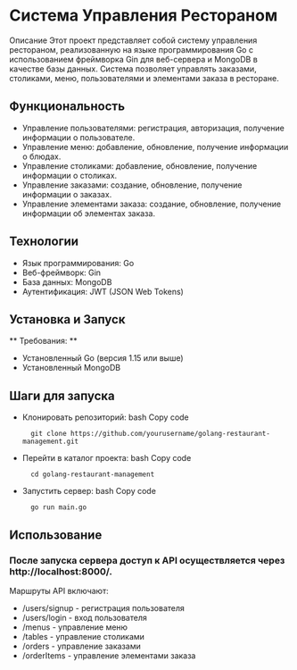 # Система Управления Рестораном
 Описание
Этот проект представляет собой систему управления рестораном, реализованную на языке программирования Go с использованием фреймворка Gin для веб-сервера и MongoDB в качестве базы данных. Система позволяет управлять заказами, столиками, меню, пользователями и элементами заказа в ресторане.

## Функциональность
- Управление пользователями: регистрация, авторизация, получение информации о пользователе.
- Управление меню: добавление, обновление, получение информации о блюдах.
- Управление столиками: добавление, обновление, получение информации о столиках.
- Управление заказами: создание, обновление, получение информации о заказах.
- Управление элементами заказа: создание, обновление, получение информации об элементах заказа.
    
## Технологии
- Язык программирования: Go
- Веб-фреймворк: Gin
- База данных: MongoDB
- Аутентификация: JWT (JSON Web Tokens)

## Установка и Запуск
** Требования: **
- Установленный Go (версия 1.15 или выше)
- Установленный MongoDB

## Шаги для запуска
- Клонировать репозиторий:
bash
Copy code
        
        git clone https://github.com/yourusername/golang-restaurant-management.git
- Перейти в каталог проекта:
bash
Copy code
    
        cd golang-restaurant-management
- Запустить сервер:
bash
Copy code

        go run main.go

## Использование
### После запуска сервера доступ к API осуществляется через http://localhost:8000/. 
Маршруты API включают:

- /users/signup - регистрация пользователя
- /users/login - вход пользователя
- /menus - управление меню
- /tables - управление столиками
- /orders - управление заказами
- /orderItems - управление элементами заказа
